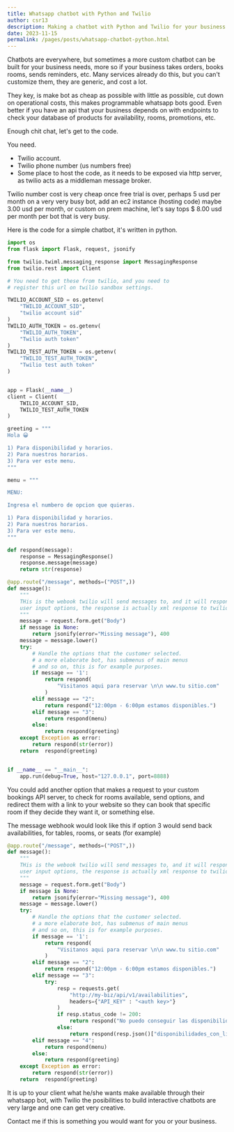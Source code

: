 ```yaml
---
title: Whatsapp chatbot with Python and Twilio
author: csr13
description: Making a chatbot with Python and Twilio for your business.
date: 2023-11-15
permalink: /pages/posts/whatsapp-chatbot-python.html
---
```


Chatbots are everywhere, but sometimes a more custom chatbot can be built for your
business needs, more so if your business takes orders, books rooms, sends reminders,
etc. Many services already do this, but you can't customize them, they are generic, and
cost a lot.

They key, is make bot as cheap as possible with little as possible, cut down on operational costs, this makes programmable whatsapp bots good. Even better if you have an api that your business depends on with endpoints to check your database of products for availability, rooms, promotions, etc.

Enough chit chat, let's get to the code.

You need.

- Twilio account.
- Twilio phone number (us numbers free)
- Some place to host the code, as it needs to be exposed via http server, as twilio
  acts as a middleman message broker.

Twilio number cost is very cheap once free trial is over, perhaps 5 usd per month on a very
very busy bot, add an ec2 instance (hosting code) maybe 3.00 usd per month, or custom on prem machine, let's
say tops $ 8.00 usd per month per bot that is very busy.

Here is the code for a simple chatbot, it's written in python.

```python
import os
from flask import Flask, request, jsonify

from twilio.twiml.messaging_response import MessagingResponse
from twilio.rest import Client

# You need to get these from twilio, and you need to 
# register this url on twilio sandbox settings.

TWILIO_ACCOUNT_SID = os.getenv(
    "TWILIO_ACCOUNT_SID",
    "twilio account sid"
)
TWILIO_AUTH_TOKEN = os.getenv(
    "TWILIO_AUTH_TOKEN",
    "Twilio auth token"
)
TWILIO_TEST_AUTH_TOKEN = os.getenv(
    "TWILIO_TEST_AUTH_TOKEN", 
    "Twilio test auth token"
)


app = Flask(__name__)
client = Client(
    TWILIO_ACCOUNT_SID, 
    TWILIO_TEST_AUTH_TOKEN
)

greeting = """
Hola 😀

1) Para disponibilidad y horarios.
2) Para nuestros horarios.
3) Para ver este menu.
"""

menu = """

MENU:

Ingresa el numbero de opcion que quieras.

1) Para disponibilidad y horarios.
2) Para nuestros horarios.
3) Para ver este menu.
"""

def respond(message):
    response = MessagingResponse()
    response.message(message)
    return str(response)

@app.route("/message", methods=("POST",))
def message():
    """
    THis is the webook twilio will send messages to, and it will respond according to 
    user input options, the response is actually xml response to twilio.
    """
    message = request.form.get("Body")
    if message is None:
        return jsonify(error="Missing message"), 400
    message = message.lower()
    try:
        # Handle the options that the customer selected.
        # a more elaborate bot, has submenus of main menus
        # and so on, this is for example purposes.
        if message == '1':
            return respond(
                "Visitanos aqui para reservar \n\n www.tu sitio.com"
            )
        elif message == "2":
            return respond("12:00pm - 6:00pm estamos disponibles.")
        elif message == "3":
            return respond(menu)
        else:
            return respond(greeting)
    except Exception as error:
        return respond(str(error))
    return  respond(greeting)


if __name__ == "__main__":
    app.run(debug=True, host="127.0.0.1", port=8888)

```

You could add another option that makes a request to your custom bookings API server,
to check for rooms available, send options, and redirect them with a link to your website so they
can book that specific room if they decide they want it, or something else.


The message webhook would look like this if option 3 would send back availabilities,
for tables, rooms, or seats (for example)

```python
@app.route("/message", methods=("POST",))
def message():
    """
    THis is the webook twilio will send messages to, and it will respond according to 
    user input options, the response is actually xml response to twilio.
    """
    message = request.form.get("Body")
    if message is None:
        return jsonify(error="Missing message"), 400
    message = message.lower()
    try:
        # Handle the options that the customer selected.
        # a more elaborate bot, has submenus of main menus
        # and so on, this is for example purposes.
        if message == '1':
            return respond(
                "Visitanos aqui para reservar \n\n www.tu sitio.com"
            )
        elif message == "2":
            return respond("12:00pm - 6:00pm estamos disponibles.")
        elif message == "3":
            try:
                resp = requests.get(
                    "http://my-biz/api/v1/availabilities", 
                    headers={"API_KEY" : "<auth key>"}
                )
                if resp.status_code != 200:
                    return respond("No puedo conseguir las disponibilidades.")
                else:
                    return respond(resp.json()["disponibilidades_con_links"])
        elif message == "4":
            return respond(menu)
        else:
            return respond(greeting)
    except Exception as error:
        return respond(str(error))
    return  respond(greeting)
```

It is up to your client what he/she wants make available through their whatsapp bot,
with Twilio the posibilities to build interactive chatbots are very large and one can
get very creative.

Contact me if this is something you would want for you or your business.
